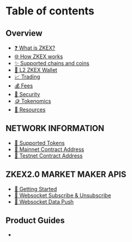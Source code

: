 # Table of contents

## Overview

* [❓ What is ZKEX?](README.md)
* [🌐 How ZKEX works](overview/our-features.md)
* [✨ Supported chains and coins](overview/supported-chains-and-coins.md)
* [👝 L2 ZKEX Wallet](overview/copy-of-fee.md)
* [📈 Trading](overview/trading.md)
* [💰 Fees](<README (1).md>)
* [🔐 Security](overview/security.md)
* [🪙 Tokenomics](overview/tokenomics.md)
* [📔 Resources](overview/resources.md)

## &#x20;NETWORK INFORMATION

* [💸 Supported Tokens](network-information/supported-tokens.md)
* [🛫 Mainnet Contract Address](network-information/mainnet-contract-address.md)
* [🛬 Testnet Contract Address](network-information/testnet-contract-address.md)

## ZKEX2.0 MARKET MAKER APIS

* [💫 Getting Started](zkex2.0-market-maker-apis/getting-started.md)
* [🤍 Websocket Subscribe & Unsubscribe](zkex2.0-market-maker-apis/websocket-subscribe-and-unsubscribe.md)
* [📌 Websocket Data Push](zkex2.0-market-maker-apis/websocket-data-push.md)

## Product Guides

*
